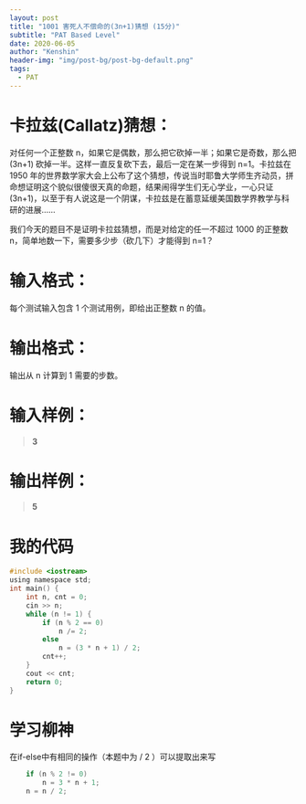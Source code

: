 ```yaml
---
layout: post
title: "1001 害死人不偿命的(3n+1)猜想 (15分)"
subtitle: "PAT Based Level"
date: 2020-06-05
author: "Kenshin"
header-img: "img/post-bg/post-bg-default.png"
tags:
  - PAT
---
```


# 卡拉兹(Callatz)猜想：
对任何一个正整数 n，如果它是偶数，那么把它砍掉一半；如果它是奇数，那么把 (3n+1) 砍掉一半。这样一直反复砍下去，最后一定在某一步得到 n=1。卡拉兹在 1950 年的世界数学家大会上公布了这个猜想，传说当时耶鲁大学师生齐动员，拼命想证明这个貌似很傻很天真的命题，结果闹得学生们无心学业，一心只证 (3n+1)，以至于有人说这是一个阴谋，卡拉兹是在蓄意延缓美国数学界教学与科研的进展……

我们今天的题目不是证明卡拉兹猜想，而是对给定的任一不超过 1000 的正整数 n，简单地数一下，需要多少步（砍几下）才能得到 n=1？
# 输入格式：
每个测试输入包含 1 个测试用例，即给出正整数 n 的值。
# 输出格式：
输出从 n 计算到 1 需要的步数。
# 输入样例：
>**3**
# 输出样例：
>**5**
# 我的代码
```c
#include <iostream>
using namespace std;
int main() {
    int n, cnt = 0;
    cin >> n;
    while (n != 1) {
        if (n % 2 == 0)
            n /= 2;
        else
            n = (3 * n + 1) / 2;
        cnt++;
    }
    cout << cnt;
    return 0;
}
```
# 学习柳神
在if-else中有相同的操作（本题中为 / 2 ）可以提取出来写
```c
	if (n % 2 != 0)
		n = 3 * n + 1;
	n = n / 2;
```
